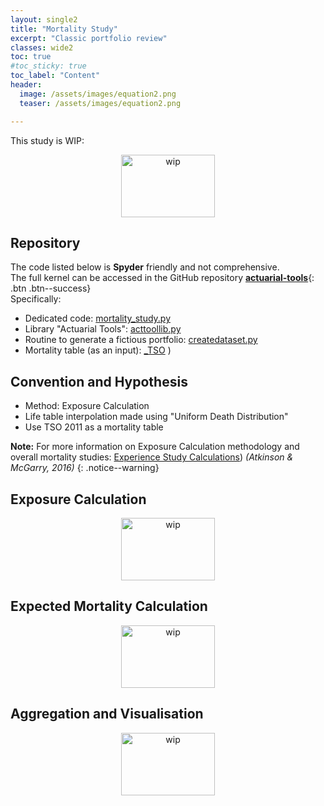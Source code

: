 ```yaml
---
layout: single2
title: "Mortality Study"
excerpt: "Classic portfolio review"
classes: wide2
toc: true
#toc_sticky: true
toc_label: "Content"
header:
  image: /assets/images/equation2.png
  teaser: /assets/images/equation2.png

---
```


This study is WIP:
<div>
 <p align="center">
   <img src="{{site.baseurl}}/assets/images/wip_small.jpg" alt="wip"
 	   title="Under Construction" width="150" height="100" />
 </p>
</div>



## Repository

The code listed below is **Spyder** friendly and not comprehensive.   
The full kernel can be accessed in the GitHub repository [**actuarial-tools**](https://github.com/wiloo82/actuarial-tools/){: .btn .btn--success}   
Specifically:
* Dedicated code: [mortality_study.py](https://github.com/wiloo82/actuarial-tools/blob/master/mortality_study.py)
* Library "Actuarial Tools": [acttoollib.py](https://github.com/wiloo82/actuarial-tools/blob/master/acttoollib.py)
* Routine to generate a fictious portfolio: [createdataset.py](https://github.com/wiloo82/actuarial-tools/blob/master/createdataset.py)
* Mortality table (as an input): [_TSO](https://github.com/wiloo82/actuarial-tools/blob/master/1.DATA/_TSO.csv) )


## Convention and Hypothesis

* Method: Exposure Calculation
* Life table interpolation made using "Uniform Death Distribution"
* Use TSO 2011 as a mortality table

**Note:**
For more information on Exposure Calculation methodology and overall mortality studies: [Experience Study Calculations](https://www.google.com/url?sa=t&rct=j&q=&esrc=s&source=web&cd=3&cad=rja&uact=8&ved=2ahUKEwi4t7ig_vXmAhUENaYKHZbTAIQQFjACegQIBxAC&url=https%3A%2F%2Fwww.soa.org%2FFiles%2FResearch%2F2016-10-experience-study-calculations.pdf&usg=AOvVaw2o80QIL6vqR2HLHt0Y9J_y)) *(Atkinson & McGarry, 2016)*
{: .notice--warning}

## Exposure Calculation

<div>
 <p align="center">
   <img src="{{site.baseurl}}/assets/images/wip_small.jpg" alt="wip"
 	   title="Under Construction" width="150" height="100" />
 </p>
</div>

## Expected Mortality Calculation

<div>
 <p align="center">
   <img src="{{site.baseurl}}/assets/images/wip_small.jpg" alt="wip"
 	   title="Under Construction" width="150" height="100" />
 </p>
</div>

## Aggregation and Visualisation

<div>
 <p align="center">
   <img src="{{site.baseurl}}/assets/images/wip_small.jpg" alt="wip"
 	   title="Under Construction" width="150" height="100" />
 </p>
</div>
